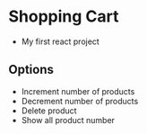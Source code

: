 # Shopping Cart
- My first react project
## Options
- Increment number of products
- Decrement number of products
- Delete product
- Show all product number